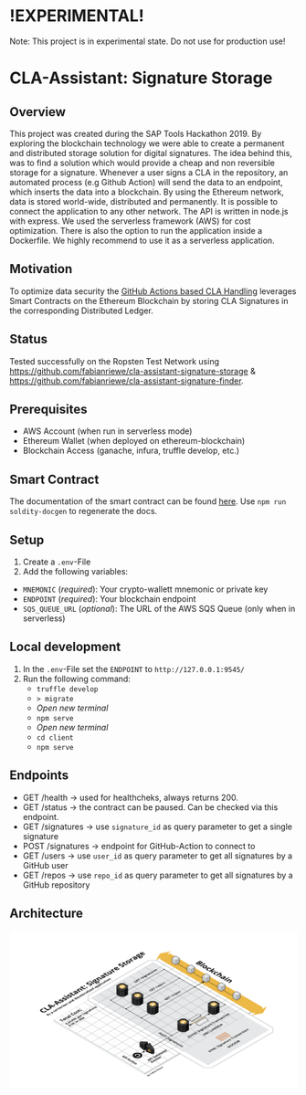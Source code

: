 # !EXPERIMENTAL!
Note: This project is in experimental state. Do not use for production use!

# CLA-Assistant: Signature Storage

## Overview

This project was created during the SAP Tools Hackathon 2019. By exploring the blockchain technology we were able to
create a permanent and distributed storage solution for digital signatures. The idea behind this, was to find a solution
which would provide a cheap and non reversible storage for a signature. Whenever a user signs a CLA in the repository, 
an automated process (e.g Github Action) will send the data to an endpoint, which inserts the data into a blockchain. 
By using the Ethereum network, data is stored world-wide, distributed and permanently. 
It is possible to connect the application to any other network. The API is written in node.js with express. 
We used the serverless framework (AWS) for cost optimization. 
There is also the option to run the application inside a Dockerfile. We highly recommend to use it as a serverless application.

## Motivation
To optimize data security the [GitHub Actions based CLA Handling](https://github.com/cla-assistant/github-action/blob/master/README.md) leverages Smart Contracts on the Ethereum Blockchain by storing CLA Signatures in the corresponding Distributed Ledger. 

## Status 
Tested successfully on the Ropsten Test Network using https://github.com/fabianriewe/cla-assistant-signature-storage & https://github.com/fabianriewe/cla-assistant-signature-finder.  

## Prerequisites

- AWS Account (when run in serverless mode)
- Ethereum Wallet (when deployed on ethereum-blockchain)
- Blockchain Access (ganache, infura, truffle develop, etc.)

## Smart Contract

The documentation of the smart contract can be found [here](./docs/index.md).
Use `npm run soldity-docgen` to regenerate the docs.

## Setup

1. Create a `.env`-File
2. Add the following variables:
* `MNEMONIC` (_required_): Your crypto-wallett mnemonic or private key
* `ENDPOINT` (_required_): Your blockchain endpoint
* `SQS_QUEUE_URL` (_optional_): The URL of the AWS SQS Queue (only when in serverless)

## Local development
1. In the `.env`-File set the `ENDPOINT` to `http://127.0.0.1:9545/`
2. Run the following command:
    * `truffle develop`
    * `> migrate`
    * _Open new terminal_ 
    * `npm serve`
    * _Open new terminal_
    * `cd client`
    * `npm serve`

## Endpoints

- GET /health -> used for healthcheks, always returns 200.
- GET /status -> the contract can be paused. Can be checked via this endpoint.
- GET /signatures -> use `signature_id` as query parameter to get a single signature
- POST /signatures -> endpoint for GitHub-Action to connect to
- GET /users -> use `user_id` as query parameter to get all signatures by a GitHub user
- GET /repos -> use `repo_id` as query parameter to get all signatures by a GitHub repository

## Architecture

![Signature Storage](./docs/architecture.png "Architecture")
